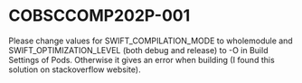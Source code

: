 # COBSCCOMP202P-001

Please change values for SWIFT_COMPILATION_MODE to wholemodule and SWIFT_OPTIMIZATION_LEVEL (both debug and release) to -O in Build Settings of Pods. Otherwise it gives an error when building (I found this solution on stackoverflow website).
